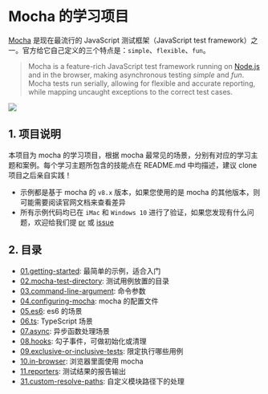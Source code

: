 # Mocha 的学习项目

[Mocha](https://mochajs.org) 是现在最流行的 JavaScript 测试框架（JavaScript test framework）之一。官方给它自己定义的三个特点是：`simple`、`flexible`、`fun`。

> Mocha is a feature-rich JavaScript test framework running on [Node.js](http://nodejs.org/) and in the browser, making asynchronous testing _simple_ and _fun_. Mocha tests run serially, allowing for flexible and accurate reporting, while mapping uncaught exceptions to the correct test cases.

![](../.asset/img/mocha-solo.png)

## 1. 项目说明

本项目为 mocha 的学习项目，根据 mocha 最常见的场景，分别有对应的学习主题和案例。每个学习主题所包含的技能点在 README.md 中均描述，建议 clone 项目之后亲自实践！

- 示例都是基于 mocha 的 `v8.x` 版本，如果您使用的是 mocha 的其他版本，则可能需要阅读官网文档来查看差异
- 所有示例代码均已在 `iMac` 和 `Windows 10` 进行了验证，如果您发现有什么问题，欢迎给我们提 [pr](https://github.com/matmanjs/test-automation-training/pulls) 或 [issue](https://github.com/matmanjs/test-automation-training/issues)

## 2. 目录

- [01.getting-started](./01.getting-started): 最简单的示例，适合入门
- [02.mocha-test-directory](./02.mocha-test-directory): 测试用例放置的目录
- [03.command-line-argument](./03.command-line-argument): 命令参数
- [04.configuring-mocha](./04.configuring-mocha): mocha 的配置文件
- [05.es6](./05.es6): es6 的场景
- [06.ts](./06.ts): TypeScript 场景
- [07.async](./07.async): 异步函数处理场景
- [08.hooks](./08.hooks): 勾子事件，可做初始化或清理
- [09.exclusive-or-inclusive-tests](./09.exclusive-or-inclusive-tests): 限定执行哪些用例
- [10.in-browser](./10.in-browser): 浏览器里面使用 mocha
- [11.reporters](./11.reporters): 测试结果的报告输出
- [31.custom-resolve-paths](./31.custom-resolve-paths): 自定义模块路径下的处理
